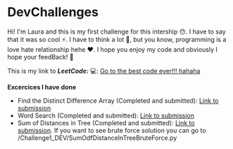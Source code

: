 # **DevChallenges**

Hi! I'm Laura and this is my first challenge for this intership 😯. I have to say that it was so cool ⚡. I have to think a lot 🧠, but you know, programming is a love hate relationship hehe ♥. I hope you enjoy my code and obviously I hope your feedBack! 💌

This is my link to ***LeetCode:*** 💻:
[Go to the best code ever!!! hahaha](https://leetcode.com/lceballosa/)

**Excercices I have done**


*   Find the Distinct Difference Array (Completed and submitted): [Link to submission](https://leetcode.com/submissions/detail/1004869866/)
*   Word Search (Completed and submitted): [Link to submission](https://leetcode.com/submissions/detail/1005505562/)
*   Sum of Distances in Tree (Completed and submitted): [Link to submission](https://leetcode.com/submissions/detail/1006432763/). If you want to see brute force solution you can go to /Challenge1_DEV/SumOdfDistanceInTreeBruteForce.py


